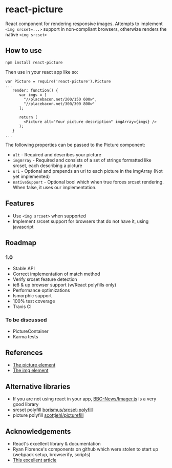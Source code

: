 # react-picture

React component for rendering responsive images. Attempts to implement `<img srcset=...>` support in non-compliant browsers, otherwize renders the native `<img srcset>`

## How to use

```npm install react-picture```

Then use in your react app like so:

```
var Picture = require('react-picture').Picture
...
   render: function() {
   	  var imgs = [
   	  	"//placebacon.net/200/150 600w",
		"//placebacon.net/300/300 800w"
   	  ];

      return (
      	<Picture alt="Your picture description" imgArray={imgs} />
      );
   }
...
```

The following properties can be passed to the Picture component:
- `alt` - Required and describes your picture
- `imgArray` - Required and consists of a set of strings formatted like srcset, each describing a picture
- `uri` - Optional and prepends an uri to each picture in the imgArray (Not yet implemented)
- `nativeSupport` - Optional bool which when true forces srcset rendering. When false, it uses our implementation.

## Features

- Use `<img srcset>` when supported
- Implement srcset support for browsers that do not have it, using javascript

## Roadmap

### 1.0
- Stable API
- Correct implementation of match method
- Verify srcset feature detection
- ie8 & up browser support (w/React polyfills only)
- Performance optimizations
- Ismorphic support
- 100% test coverage
- Travis CI

### To be discussed
- PictureContainer
- Karma tests

## References

- [The picture element](http://www.w3.org/html/wg/drafts/html/master/embedded-content.html#the-picture-element)
- [The img element](http://www.w3.org/html/wg/drafts/html/master/embedded-content.html#the-img-element)

## Alternative libraries

- If you are not using react in your app, [BBC-News/Imager.js](https://github.com/BBC-News/Imager.js) is a very good library
- srcset polyfill [borismus/srcset-polyfill](https://github.com/borismus/srcset-polyfill)
- picture polyfill [scottjehl/picturefill](https://github.com/scottjehl/picturefill)

## Acknowledgements

- React's excellent library & documentation
- Ryan Florence's components on github which were stolen to start up (webpack setup, browserify, scripts)
- [This excellent article](http://www.html5rocks.com/en/mobile/high-dpi/)